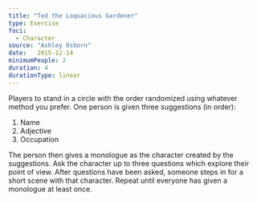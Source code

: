 ```yaml
---
title: "Ted the Loquacious Gardener"
type: Exercise
foci:
  - Character
source: "Ashley Osborn"
date:   2015-12-14
minimumPeople: 2
duration: 4
durationType: linear
---
```

Players to stand in a circle with the order randomized using whatever method you prefer.
One person is given three suggestions (in order):

1. Name
2. Adjective
3. Occupation

The person then gives a monologue as the character created by the suggestions.
Ask the character up to three questions which explore their point of view.
After questions have been asked, someone steps in for a short scene with that character.
Repeat until everyone has given a monologue at least once.
